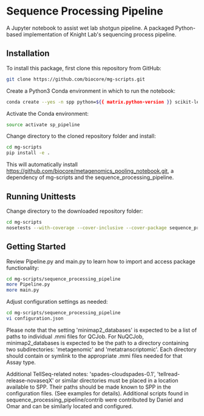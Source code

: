 # Sequence Processing Pipeline

A Jupyter notebook to assist wet lab shotgun pipeline.
A packaged Python-based implementation of Knight Lab's sequencing process pipeline.

## Installation

To install this package, first clone this repository from GitHub:

```bash
git clone https://github.com/biocore/mg-scripts.git
```

Create a Python3 Conda environment in which to run the notebook:

```bash
conda create --yes -n spp python=${{ matrix.python-version }} scikit-learn pandas numpy nose pep8 flake8 matplotlib jupyter notebook 'seaborn>=0.7.1' pip openpyxl 'seqtk>=1.4' click scipy fastq-pair
```

Activate the Conda environment:

```bash
source activate sp_pipeline
```

Change directory to the cloned repository folder and install:

```bash
cd mg-scripts
pip install -e .
```

This will automatically install https://github.com/biocore/metagenomics_pooling_notebook.git, a dependency of mg-scripts and the sequence_processing_pipeline.

## Running Unittests

Change directory to the downloaded repository folder:

```bash
cd mg-scripts
nosetests --with-coverage --cover-inclusive --cover-package sequence_processing_pipeline
```

## Getting Started

Review Pipeline.py and main.py to learn how to import and access package functionality:

```bash
cd mg-scripts/sequence_processing_pipeline
more Pipeline.py
more main.py
```

Adjust configuration settings as needed:

```bash
cd mg-scripts/sequence_processing_pipeline
vi configuration.json
```

Please note that the setting 'minimap2_databases' is expected to be a list of paths to individual .mmi files for QCJob.
For NuQCJob, minimap2_databases is expected to be the path to a directory containing two subdirectories: 'metagenomic'
and 'metatranscriptomic'. Each directory should contain or symlink to the appropriate .mmi files needed for that Assay
type.

Additional TellSeq-related notes:
'spades-cloudspades-0.1', 'tellread-release-novaseqX' or similar directories must be placed in a location available to SPP.
Their paths should be made known to SPP in the configuration files. (See examples for details).
Additional scripts found in sequence_processing_pipeline/contrib were contributed by Daniel and Omar and can be similarly located and configured.

